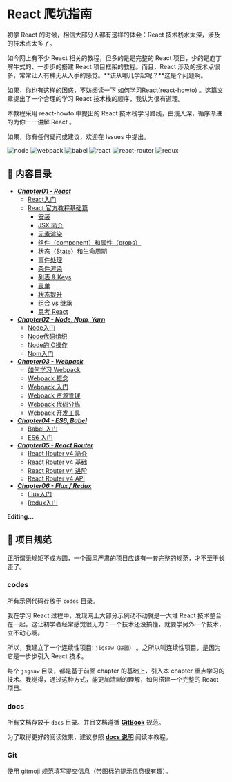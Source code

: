 # React 爬坑指南

初学 React 的时候，相信大部分人都有这样的体会：React 技术栈水太深，涉及的技术点太多了。

如今网上有不少 React 相关的教程，但多的是是完整的 React 项目，少的是庖丁解牛式的、一步步的搭建 React 项目框架的教程。而且，React 涉及的技术点很多，常常让人有种无从入手的感觉。**该从哪儿学起呢？**这是个问题啊。

如果，你也有这样的困惑，不妨阅读一下 [如何学习React(react-howto)](https://github.com/petehunt/react-howto/blob/master/README-zh.md) 。这篇文章提出了一个合理的学习 React 技术栈的顺序，我认为很有道理。

本教程采用 react-howto 中提出的 React 技术栈学习路线，由浅入深，循序渐进的为你一一讲解 React 。

如果，你有任何疑问或建议，欢迎在 Issues 中提出。

![node](https://raw.githubusercontent.com/atlantis1024/react-step-by-step/master/assets/images/logo/node.png)
![webpack](https://raw.githubusercontent.com/atlantis1024/react-step-by-step/master/assets/images/logo/webpack.png)
![babel](https://raw.githubusercontent.com/atlantis1024/react-step-by-step/master/assets/images/logo/babel.png)
![react](https://raw.githubusercontent.com/atlantis1024/react-step-by-step/master/assets/images/logo/react.png)
![react-router](https://raw.githubusercontent.com/atlantis1024/react-step-by-step/master/assets/images/logo/react-router.png)
![redux](https://raw.githubusercontent.com/atlantis1024/react-step-by-step/master/assets/images/logo/redux.png)

## :memo: 内容目录

* [***Chapter01 - React***](https://github.com/atlantis1024/react-step-by-step/tree/master/docs/chapter01/README.md)
    * [React入门](https://github.com/atlantis1024/react-step-by-step/tree/master/docs/chapter01/react/React入门.md)
    * [React 官方教程基础篇](https://github.com/atlantis1024/react-step-by-step/tree/master/docs/chapter01/react/react-basic-lessons.md)
        * [安装](https://github.com/atlantis1024/react-step-by-step/tree/master/docs/chapter01/react/basic/01.installation.md)
        * [JSX 简介](https://github.com/atlantis1024/react-step-by-step/tree/master/docs/chapter01/react/basic/02.introducing-jsx.md)
        * [元素渲染](https://github.com/atlantis1024/react-step-by-step/tree/master/docs/chapter01/react/basic/03.rendering-elements.md)
        * [组件（component）和属性（props）](https://github.com/atlantis1024/react-step-by-step/tree/master/docs/chapter01/react/basic/04.components-and-props.md)
        * [状态（State）和生命周期](https://github.com/atlantis1024/react-step-by-step/tree/master/docs/chapter01/react/basic/05.state-and-lifecycle.md)
        * [事件处理](https://github.com/atlantis1024/react-step-by-step/tree/master/docs/chapter01/react/basic/06.handling-events.md)
        * [条件渲染](https://github.com/atlantis1024/react-step-by-step/tree/master/docs/chapter01/react/basic/07.conditional-rendering.md)
        * [列表 & Keys](https://github.com/atlantis1024/react-step-by-step/tree/master/docs/chapter01/react/basic/08.lists-and-keys.md)
        * [表单](https://github.com/atlantis1024/react-step-by-step/tree/master/docs/chapter01/react/basic/09.forms.md)
        * [状态提升](https://github.com/atlantis1024/react-step-by-step/tree/master/docs/chapter01/react/basic/10.lifting-state-up.md)
        * [组合 vs 继承](https://github.com/atlantis1024/react-step-by-step/tree/master/docs/chapter01/react/basic/11.composition-vs-inheritance.md)
        * [思考 React](https://github.com/atlantis1024/react-step-by-step/tree/master/docs/chapter01/react/basic/12.thinking-in-react.md)
* [***Chapter02 - Node, Npm, Yarn***](https://github.com/atlantis1024/react-step-by-step/tree/master/docs/chapter02/README.md)
    * [Node入门](https://github.com/atlantis1024/react-step-by-step/tree/master/docs/chapter02/node/Node入门.md)
    * [Node代码组织](https://github.com/atlantis1024/react-step-by-step/tree/master/docs/chapter02/node/Node代码组织.md)
    * [Node的IO操作](https://github.com/atlantis1024/react-step-by-step/tree/master/docs/chapter02/node/Node的IO操作.md)
    * [Npm入门](https://github.com/atlantis1024/react-step-by-step/tree/master/docs/chapter02/npm/Npm入门.md)
* [***Chapter03 - Webpack***](https://github.com/atlantis1024/react-step-by-step/tree/master/docs/chapter03/README.md)
    * [如何学习 Webpack](https://github.com/atlantis1024/react-step-by-step/tree/master/docs/chapter03/webpack/webpack-howto.md)
    * [Webpack 概念](https://github.com/atlantis1024/react-step-by-step/tree/master/docs/chapter03/webpack/concept.md)
    * [Webpack 入门](https://github.com/atlantis1024/react-step-by-step/tree/master/docs/chapter03/webpack/webpack-tutorial.md)
    * [Webpack 资源管理](https://github.com/atlantis1024/react-step-by-step/tree/master/docs/chapter03/webpack/asset-management.md)
    * [Webpack 代码分离](https://github.com/atlantis1024/react-step-by-step/tree/master/docs/chapter03/webpack/code-splitting.md)
    * [Webpack 开发工具](https://github.com/atlantis1024/react-step-by-step/tree/master/docs/chapter03/webpack/development.md)
* [***Chapter04 - ES6, Babel***](https://github.com/atlantis1024/react-step-by-step/tree/master/docs/chapter04/README.md)
    * [Babel 入门](https://github.com/atlantis1024/react-step-by-step/tree/master/docs/chapter04/babel/babel-tutorial.md)
    * [ES6 入门](https://github.com/atlantis1024/react-step-by-step/tree/master/docs/chapter04/es6/es6-tutorial.md)
* [***Chapter05 - React Router***](https://github.com/atlantis1024/react-step-by-step/tree/master/docs/chapter05/README.md)
    * [React Router v4 简介](https://github.com/atlantis1024/react-step-by-step/tree/master/docs/chapter05/react-router-v4/react-router-introduction.md)
    * [React Router v4 基础](https://github.com/atlantis1024/react-step-by-step/tree/master/docs/chapter05/react-router-v4/react-router-basic.md)
    * [React Router v4 进阶](https://github.com/atlantis1024/react-step-by-step/tree/master/docs/chapter05/react-router-v4/react-router-advanced.md)
    * [React Router v4 API](https://github.com/atlantis1024/react-step-by-step/tree/master/docs/chapter05/react-router-v4/react-router-api.md)
* [***Chapter06 - Flux / Redux***](https://github.com/atlantis1024/react-step-by-step/tree/master/docs/chapter06/README.md)
    * [Flux入门](https://github.com/atlantis1024/react-step-by-step/tree/master/docs/chapter06/flux/Flux入门.md)
    * [Redux入门](https://github.com/atlantis1024/react-step-by-step/tree/master/docs/chapter06/redux/Redux入门.md)

**Editing...**

## :triangular_ruler: 项目规范

正所谓无规矩不成方圆，一个画风严肃的项目应该有一套完整的规范，才不至于长歪了。

### codes

所有示例代码存放于 `codes` 目录。

我在学习 React 过程中，发现网上大部分示例动不动就是一大堆 React 技术整合在一起。这让初学者经常感觉很无力：一个技术还没搞懂，就要学另外一个技术，立不动心啊。

所以，我建立了一个连续性项目: `jigsaw（拼图）` 。之所以叫连续性项目，是因为它是一步步引入 React 技术。

每个 `jsgsaw` 目录，都是基于前面 chapter 的基础上，引入本 chapter 重点学习的技术。我觉得，通过这种方式，能更加清晰的理解，如何搭建一个完整的 React 项目。

### docs

所有文档存放于 `docs` 目录。并且文档遵循 [**GitBook**](https://github.com/GitbookIO/gitbook) 规范。

为了取得更好的阅读效果，建议参照 [**docs 说明**](https://github.com/atlantis1024/react-step-by-step/tree/master/docs) 阅读本教程。

### Git

使用 [gitmoji](https://github.com/carloscuesta/gitmoji/) 规范填写提交信息（带图标的提示信息很有趣）。
